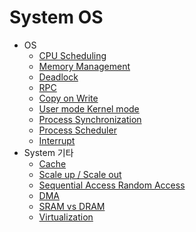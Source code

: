 # System OS

- OS
  - [CPU Scheduling](/contents/2020-10~2022-08/2022-07-11.md)
  - [Memory Management](/contents/2020-10~2022-08/2022-07-13.md)
  - [Deadlock](/contents/2020-10~2022-08/2022-07-20.md)
  - [RPC](/contents/2022-11/2022-11-19.md)
  - [Copy on Write](/contents/2022-11/2022-11-01.md)
  - [User mode Kernel mode](/contents/2023-02/2023-02-24.md)
  - [Process Synchronization](/contents/2023-02/2023-02-27.md)
  - [Process Scheduler](/contents/2023-04/2023-04-29.md)
  - [Interrupt](/contents/2023-05/2023-05-02.md)
- System 기타
  - [Cache](/contents/2022-10/2022-10-12.md)
  - [Scale up / Scale out](/contents/2022-11/2022-11-07.md)
  - [Sequential Access Random Access](/contents/2023-03/2023-03-05.md)
  - [DMA](/contents/2022-10/2022-10-13.md)
  - [SRAM vs DRAM](/contents/2022-11/2022-11-08.md)
  - [Virtualization](/contents/2023-04/2023-04-28.md)
